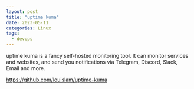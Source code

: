 ```yaml
---
layout: post
title: "uptime kuma"
date: 2023-05-11
categories: Linux
tags:
  - devops
---
```


uptime kuma is a fancy self-hosted monitoring tool. It can monitor services and websites, and send you notifications via Telegram, Discord, Slack, Email and more.

<https://github.com/louislam/uptime-kuma>
